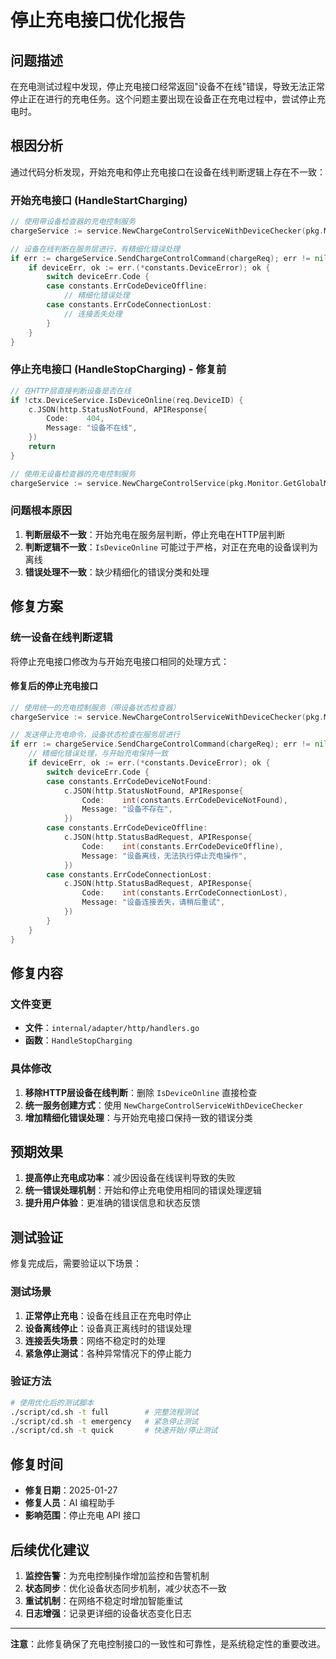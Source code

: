 # 停止充电接口优化报告

## 问题描述

在充电测试过程中发现，停止充电接口经常返回"设备不在线"错误，导致无法正常停止正在进行的充电任务。这个问题主要出现在设备正在充电过程中，尝试停止充电时。

## 根因分析

通过代码分析发现，开始充电和停止充电接口在设备在线判断逻辑上存在不一致：

### 开始充电接口 (HandleStartCharging)
```go
// 使用带设备检查器的充电控制服务
chargeService := service.NewChargeControlServiceWithDeviceChecker(pkg.Monitor.GetGlobalMonitor(), ctx.DeviceService)

// 设备在线判断在服务层进行，有精细化错误处理
if err := chargeService.SendChargeControlCommand(chargeReq); err != nil {
    if deviceErr, ok := err.(*constants.DeviceError); ok {
        switch deviceErr.Code {
        case constants.ErrCodeDeviceOffline:
            // 精细化错误处理
        case constants.ErrCodeConnectionLost:
            // 连接丢失处理
        }
    }
}
```

### 停止充电接口 (HandleStopCharging) - 修复前
```go
// 在HTTP层直接判断设备是否在线
if !ctx.DeviceService.IsDeviceOnline(req.DeviceID) {
    c.JSON(http.StatusNotFound, APIResponse{
        Code:    404,
        Message: "设备不在线",
    })
    return
}

// 使用无设备检查器的充电控制服务
chargeService := service.NewChargeControlService(pkg.Monitor.GetGlobalMonitor())
```

### 问题根本原因
1. **判断层级不一致**：开始充电在服务层判断，停止充电在HTTP层判断
2. **判断逻辑不一致**：`IsDeviceOnline` 可能过于严格，对正在充电的设备误判为离线
3. **错误处理不一致**：缺少精细化的错误分类和处理

## 修复方案

### 统一设备在线判断逻辑

将停止充电接口修改为与开始充电接口相同的处理方式：

#### 修复后的停止充电接口
```go
// 使用统一的充电控制服务（带设备状态检查器）
chargeService := service.NewChargeControlServiceWithDeviceChecker(pkg.Monitor.GetGlobalMonitor(), ctx.DeviceService)

// 发送停止充电命令，设备状态检查在服务层进行
if err := chargeService.SendChargeControlCommand(chargeReq); err != nil {
    // 精细化错误处理，与开始充电保持一致
    if deviceErr, ok := err.(*constants.DeviceError); ok {
        switch deviceErr.Code {
        case constants.ErrCodeDeviceNotFound:
            c.JSON(http.StatusNotFound, APIResponse{
                Code:    int(constants.ErrCodeDeviceNotFound),
                Message: "设备不存在",
            })
        case constants.ErrCodeDeviceOffline:
            c.JSON(http.StatusBadRequest, APIResponse{
                Code:    int(constants.ErrCodeDeviceOffline),
                Message: "设备离线，无法执行停止充电操作",
            })
        case constants.ErrCodeConnectionLost:
            c.JSON(http.StatusBadRequest, APIResponse{
                Code:    int(constants.ErrCodeConnectionLost),
                Message: "设备连接丢失，请稍后重试",
            })
        }
    }
}
```

## 修复内容

### 文件变更
- **文件**：`internal/adapter/http/handlers.go`
- **函数**：`HandleStopCharging`

### 具体修改
1. **移除HTTP层设备在线判断**：删除 `IsDeviceOnline` 直接检查
2. **统一服务创建方式**：使用 `NewChargeControlServiceWithDeviceChecker`
3. **增加精细化错误处理**：与开始充电接口保持一致的错误分类

## 预期效果

1. **提高停止充电成功率**：减少因设备在线误判导致的失败
2. **统一错误处理机制**：开始和停止充电使用相同的错误处理逻辑
3. **提升用户体验**：更准确的错误信息和状态反馈

## 测试验证

修复完成后，需要验证以下场景：

### 测试场景
1. **正常停止充电**：设备在线且正在充电时停止
2. **设备离线停止**：设备真正离线时的错误处理
3. **连接丢失场景**：网络不稳定时的处理
4. **紧急停止测试**：各种异常情况下的停止能力

### 验证方法
```bash
# 使用优化后的测试脚本
./script/cd.sh -t full        # 完整流程测试
./script/cd.sh -t emergency   # 紧急停止测试
./script/cd.sh -t quick       # 快速开始/停止测试
```

## 修复时间
- **修复日期**：2025-01-27
- **修复人员**：AI 编程助手
- **影响范围**：停止充电 API 接口

## 后续优化建议

1. **监控告警**：为充电控制操作增加监控和告警机制
2. **状态同步**：优化设备状态同步机制，减少状态不一致
3. **重试机制**：在网络不稳定时增加智能重试
4. **日志增强**：记录更详细的设备状态变化日志

---

**注意**：此修复确保了充电控制接口的一致性和可靠性，是系统稳定性的重要改进。
